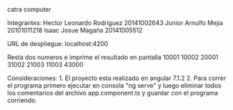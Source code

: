 catra computer 

Integrantes: 
    Hector Leonardo Rodriguez   20141002643
    Junior Arnulfo Mejia        20101011218
    Isaac Josue Magaña          20141005512

URL de despliegue: localhost:4200

Resta dos numeros e imprime el resultado en pantalla
    10001
    10002
    20001
    31002
    21003
    11003
    43000

Consideraciones:
    1. El proyecto esta realizado en angular 7.1.2
    2. Para correr el programa primero ejecutar en consola "ng serve" y luego eliminar todos los comentarios del archivo app.component.ts y guardar con el programa corriendo.
